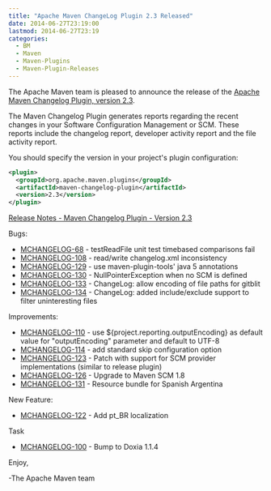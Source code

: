 ```yaml
---
title: "Apache Maven ChangeLog Plugin 2.3 Released"
date: 2014-06-27T23:19:00
lastmod: 2014-06-27T23:19
categories:
  - BM
  - Maven
  - Maven-Plugins
  - Maven-Plugin-Releases
---
```

The Apache Maven team is pleased to announce the release of the 
[Apache Maven Changelog Plugin, version 2.3](http://maven.apache.org/plugins/maven-changelog-plugin/).

The Maven Changelog Plugin generates reports regarding the recent changes in
your Software Configuration Management or SCM. These reports include the
changelog report, developer activity report and the file activity report.

You should specify the version in your project's plugin configuration:

```xml
<plugin>
  <groupId>org.apache.maven.plugins</groupId>
  <artifactId>maven-changelog-plugin</artifactId>
  <version>2.3</version>
</plugin>
```

<!-- more -->

[Release Notes - Maven Changelog Plugin - Version 2.3](http://jira.codehaus.org/secure/ReleaseNote.jspa?projectId=11211&version=16516)

Bugs:

 * [MCHANGELOG-68](https://issues.apache.org/jira/browse/MCHANGELOG-68) - testReadFile unit test timebased comparisons fail
 * [MCHANGELOG-108](https://issues.apache.org/jira/browse/MCHANGELOG-108) - read/write changelog.xml inconsistency
 * [MCHANGELOG-129](https://issues.apache.org/jira/browse/MCHANGELOG-129) - use maven-plugin-tools' java 5 annotations
 * [MCHANGELOG-130](https://issues.apache.org/jira/browse/MCHANGELOG-130) - NullPointerException when no SCM <url> is defined
 * [MCHANGELOG-133](https://issues.apache.org/jira/browse/MCHANGELOG-133) - ChangeLog: allow encoding of file paths for gitblit
 * [MCHANGELOG-134](https://issues.apache.org/jira/browse/MCHANGELOG-134) - ChangeLog: added include/exclude support to filter uninteresting files

Improvements:

 * [MCHANGELOG-110](https://issues.apache.org/jira/browse/MCHANGELOG-110) - use ${project.reporting.outputEncoding} as default value for "outputEncoding" parameter and default to UTF-8
 * [MCHANGELOG-114](https://issues.apache.org/jira/browse/MCHANGELOG-114) - add standard skip configuration option
 * [MCHANGELOG-123](https://issues.apache.org/jira/browse/MCHANGELOG-123) - Patch with support for SCM provider implementations (similar to release plugin)
 * [MCHANGELOG-126](https://issues.apache.org/jira/browse/MCHANGELOG-126) - Upgrade to Maven SCM 1.8
 * [MCHANGELOG-131](https://issues.apache.org/jira/browse/MCHANGELOG-131) - Resource bundle for Spanish Argentina

New Feature:

 * [MCHANGELOG-122](https://issues.apache.org/jira/browse/MCHANGELOG-122) - Add pt_BR localization

Task

 * [MCHANGELOG-100](https://issues.apache.org/jira/browse/MCHANGELOG-100) - Bump to Doxia 1.1.4

Enjoy,

-The Apache Maven team
